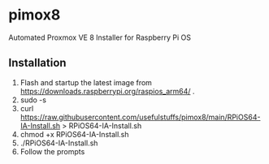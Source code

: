# pimox8
Automated Proxmox VE 8 Installer for Raspberry Pi OS
## Installation
1. Flash and startup the latest image from https://downloads.raspberrypi.org/raspios_arm64/ .
2. sudo -s
3. curl https://raw.githubusercontent.com/usefulstuffs/pimox8/main/RPiOS64-IA-Install.sh > RPiOS64-IA-Install.sh
4. chmod +x RPiOS64-IA-Install.sh
5. ./RPiOS64-IA-Install.sh
6. Follow the prompts
